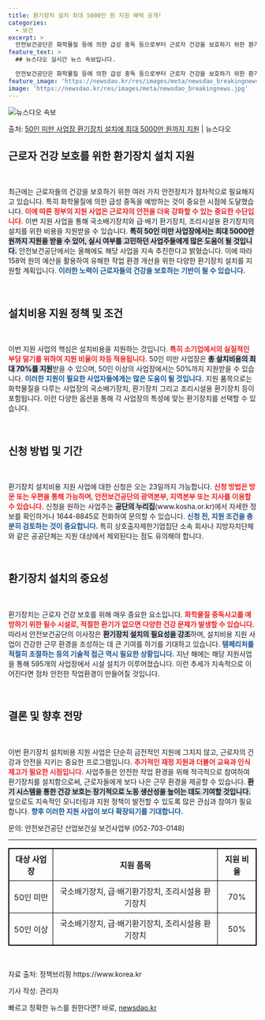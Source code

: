 ```yaml
---
title: 환기장치 설치 최대 5000만 원 지원 혜택 공개!
categories:
  - 보건
excerpt: >
  안전보건공단은 화학물질 등에 의한 급성 중독 등으로부터 근로자 건강을 보호하기 위한 환기장치 설치비용 지원사…
feature_text: >
  ## 뉴스다오 실시간 뉴스 속보입니다.

  안전보건공단은 화학물질 등에 의한 급성 중독 등으로부터 근로자 건강을 보호하기 위한 환기장치 설치비용 지원사…
feature_image: 'https://newsdao.kr/res/images/meta/newsdao_breakingnews.jpg'
image: 'https://newsdao.kr/res/images/meta/newsdao_breakingnews.jpg'
---
```


![뉴스다오 속보](https://newsdao.kr/res/images/meta/newsdao_breakingnews.jpg)

<p>출처: <a href="https://newsdao.kr/3144" rel="dofollow">50인 미만 사업장 환기장치 설치에 최대 5000만 원까지 지원</a> | 뉴스다오</p>

<h2 data-ke-size="size26">근로자 건강 보호를 위한 환기장치 설치 지원</h2>

<p data-ke-size="size16">&nbsp;</p>

<p data-ke-size="size16">최근에는 근로자들의 건강을 보호하기 위한 여러 가지 안전장치가 점차적으로 필요해지고 있습니다. 특히 화학물질에 의한 급성 중독을 예방하는 것이 중요한 시점에 도달했습니다. <b><span style="color: #ee2323;">이에 따른 정부의 지원 사업은 근로자의 안전을 더욱 강화할 수 있는 중요한 수단입니다.</span></b> 이번 지원 사업을 통해 국소배기장치와 급·배기 환기장치, 조리시설용 환기장치의 설치를 위한 비용을 지원받을 수 있습니다. <b><span style="background-color: #21538527;">특히 50인 미만 사업장에서는 최대 5000만 원까지 지원을 받을 수 있어, 실시 여부를 고민하던 사업주들에게 많은 도움이 될 것입니다.</span></b> 안전보건공단에서는 올해에도 해당 사업을 지속 추진한다고 밝혔습니다. 이에 따라 158억 원의 예산을 활용하여 유해한 작업 환경 개선을 위한 다양한 환기장치 설치를 지원할 계획입니다. <b><span style="color: #1a5490;">이러한 노력이 근로자들의 건강을 보호하는 기반이 될 수 있습니다.</span></b></p>

<p data-ke-size="size16">&nbsp;</p>

<h2 data-ke-size="size26">설치비용 지원 정책 및 조건</h2>

<p data-ke-size="size16">&nbsp;</p>

<p data-ke-size="size16">이번 지원 사업의 핵심은 설치비용을 지원하는 것입니다. <b><span style="color: #ee2323;">특히 소기업에서의 실질적인 부담 덜기를 위하여 지원 비율이 차등 적용됩니다.</span></b> 50인 미만 사업장은 <b><span style="background-color: #21538527;">총 설치비용의 최대 70%를 지원</span></b>받을 수 있으며, 50인 이상의 사업장에서는 50%까지 지원받을 수 있습니다. <b><span style="color: #1a5490;">이러한 지원이 필요한 사업자들에게는 많은 도움이 될 것입니다.</span></b> 지원 품목으로는 화학물질을 다루는 사업장의 국소배기장치, 환기장치 그리고 조리시설용 환기장치 등이 포함됩니다. <b></b> 이런 다양한 옵션을 통해 각 사업장의 특성에 맞는 환기장치를 선택할 수 있습니다.</p>

<p data-ke-size="size16">&nbsp;</p>

<h2 data-ke-size="size26">신청 방법 및 기간</h2>

<p data-ke-size="size16">&nbsp;</p>

<p data-ke-size="size16">환기장치 설치비용 지원 사업에 대한 신청은 오는 23일까지 가능합니다. <b><span style="color: #ee2323;">신청 방법은 방문 또는 우편을 통해 가능하며, 안전보건공단의 광역본부, 지역본부 또는 지사를 이용할 수 있습니다.</span></b> 신청을 원하는 사업주는 <b><span style="background-color: #21538527;">공단의 누리집</span></b>(www.kosha.or.kr)에서 자세한 정보를 확인하거나 1644-8845로 전화하여 문의할 수 있습니다. <b><span style="color: #1a5490;">신청 전, 지원 조건을 충분히 검토하는 것이 중요합니다.</span></b> 특히 상호출자제한기업집단 소속 회사나 지방자치단체와 같은 공공단체는 지원 대상에서 제외된다는 점도 유의해야 합니다.</p>

<p data-ke-size="size16">&nbsp;</p>

<h2 data-ke-size="size26">환기장치 설치의 중요성</h2>

<p data-ke-size="size16">&nbsp;</p>

<p data-ke-size="size16">환기장치는 근로자 건강 보호를 위해 매우 중요한 요소입니다. <b><span style="color: #ee2323;">화학물질 중독사고를 예방하기 위한 필수 시설로, 적절한 환기가 없으면 다양한 건강 문제가 발생할 수 있습니다.</span></b> 따라서 안전보건공단의 이사장은 <b><span style="background-color: #21538527;">환기장치 설치의 필요성을 강조</span></b>하며, 설치비용 지원 사업이 건강한 근무 환경을 조성하는 데 큰 기여를 하기를 기대하고 있습니다. <b><span style="color: #1a5490;">템페리처를 적절히 조절하는 등의 기술적 접근 역시 필요한 상황입니다.</span></b> 지난 해에는 해당 지원사업을 통해 595개의 사업장에서 시설 설치가 이루어졌습니다. 이런 추세가 지속적으로 이어진다면 점차 안전한 작업환경이 만들어질 것입니다.</p>

<p data-ke-size="size16">&nbsp;</p>

<h2 data-ke-size="size26">결론 및 향후 전망</h2>

<p data-ke-size="size16">&nbsp;</p>

<p data-ke-size="size16">이번 환기장치 설치비용 지원 사업은 단순히 금전적인 지원에 그치지 않고, 근로자의 건강과 안전을 지키는 중요한 프로그램입니다. <b><span style="color: #ee2323;">추가적인 재정 지원과 더불어 교육과 인식 제고가 필요한 시점입니다.</span></b> 사업주들은 안전한 작업 환경을 위해 적극적으로 참여하여 환기장치를 설치함으로써, 근로자들에게 보다 나은 근무 환경을 제공할 수 있습니다. <b><span style="background-color: #21538527;">환기 시스템을 통한 건강 보호는 장기적으로 노동 생산성을 높이는 데도 기여할 것입니다.</span></b> 앞으로도 지속적인 모니터링과 지원 정책이 발전할 수 있도록 많은 관심과 참여가 필요합니다. <b><span style="color: #1a5490;">향후 이러한 지원 사업이 보다 확장되기를 기대합니다.</span></b></p>

<p data-ke-size="size16">문의: 안전보건공단 산업보건실 보건사업부 (052-703-0148)</p>

<hr>

<table style="width: 100%; border-collapse: collapse; border: 1px solid #000; text-align: center;">
  <tr>
    <th style="border: 1px solid #000; padding: 8px;">대상 사업장</th>
    <th style="border: 1px solid #000; padding: 8px;">지원 품목</th>
    <th style="border: 1px solid #000; padding: 8px;">지원 비율</th>
  </tr>
  <tr>
    <td style="border: 1px solid #000; padding: 8px;">50인 미만</td>
    <td style="border: 1px solid #000; padding: 8px;">국소배기장치, 급·배기환기장치, 조리시설용 환기장치</td>
    <td style="border: 1px solid #000; padding: 8px;">70%</td>
  </tr>
  <tr>
    <td style="border: 1px solid #000; padding: 8px;">50인 이상</td>
    <td style="border: 1px solid #000; padding: 8px;">국소배기장치, 급·배기환기장치, 조리시설용 환기장치</td>
    <td style="border: 1px solid #000; padding: 8px;">50%</td>
  </tr>
</table>

<p data-ke-size="size16">&nbsp;</p>

<p data-ke-size="size16">자료 출처: 정책브리핑 https://www.korea.kr</p> 

<p data-ke-size="size16">기사 작성: 관리자</p>
 

빠르고 정확한 뉴스를 원한다면? 바로, <a href="https://newsdao.kr" rel="dofollow">newsdao.kr</a>



